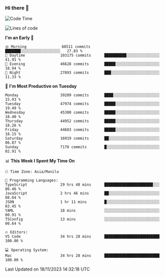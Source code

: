 ### Hi there 👋

<!--START_SECTION:waka-->
![Code Time](http://img.shields.io/badge/Code%20Time-4%2C549%20hrs%2021%20mins-blue)

![Lines of code](https://img.shields.io/badge/From%20Hello%20World%20I%27ve%20Written-106.1%20million%20lines%20of%20code-blue)

**I'm an Early 🐤** 

```text
🌞 Morning                68511 commits       ███████░░░░░░░░░░░░░░░░░░   27.83 % 
🌆 Daytime                103175 commits      ██████████░░░░░░░░░░░░░░░   41.91 % 
🌃 Evening                46628 commits       █████░░░░░░░░░░░░░░░░░░░░   18.94 % 
🌙 Night                  27893 commits       ███░░░░░░░░░░░░░░░░░░░░░░   11.33 % 
```
📅 **I'm Most Productive on Tuesday** 

```text
Monday                   39209 commits       ████░░░░░░░░░░░░░░░░░░░░░   15.93 % 
Tuesday                  47974 commits       █████░░░░░░░░░░░░░░░░░░░░   19.49 % 
Wednesday                45300 commits       █████░░░░░░░░░░░░░░░░░░░░   18.40 % 
Thursday                 44952 commits       █████░░░░░░░░░░░░░░░░░░░░   18.26 % 
Friday                   44683 commits       █████░░░░░░░░░░░░░░░░░░░░   18.15 % 
Saturday                 16919 commits       ██░░░░░░░░░░░░░░░░░░░░░░░   06.87 % 
Sunday                   7170 commits        █░░░░░░░░░░░░░░░░░░░░░░░░   02.91 % 
```


📊 **This Week I Spent My Time On** 

```text
🕑︎ Time Zone: Asia/Manila

💬 Programming Languages: 
TypeScript               29 hrs 48 mins      ██████████████████████░░░   86.46 % 
JavaScript               2 hrs 46 mins       ██░░░░░░░░░░░░░░░░░░░░░░░   08.04 % 
JSON                     1 hr 11 mins        █░░░░░░░░░░░░░░░░░░░░░░░░   03.45 % 
YAML                     18 mins             ░░░░░░░░░░░░░░░░░░░░░░░░░   00.91 % 
TSConfig                 13 mins             ░░░░░░░░░░░░░░░░░░░░░░░░░   00.64 % 

🔥 Editors: 
VS Code                  34 hrs 28 mins      █████████████████████████   100.00 % 

💻 Operating System: 
Mac                      34 hrs 28 mins      █████████████████████████   100.00 % 
```


 Last Updated on 18/11/2023 14:32:18 UTC
<!--END_SECTION:waka-->


<!--
**rad182/rad182** is a ✨ _special_ ✨ repository because its `README.md` (this file) appears on your GitHub profile.

Here are some ideas to get you started:

- 🔭 I’m currently working on ...
- 🌱 I’m currently learning ...
- 👯 I’m looking to collaborate on ...
- 🤔 I’m looking for help with ...
- 💬 Ask me about ...
- 📫 How to reach me: ...
- 😄 Pronouns: ...
- ⚡ Fun fact: ...
-->
